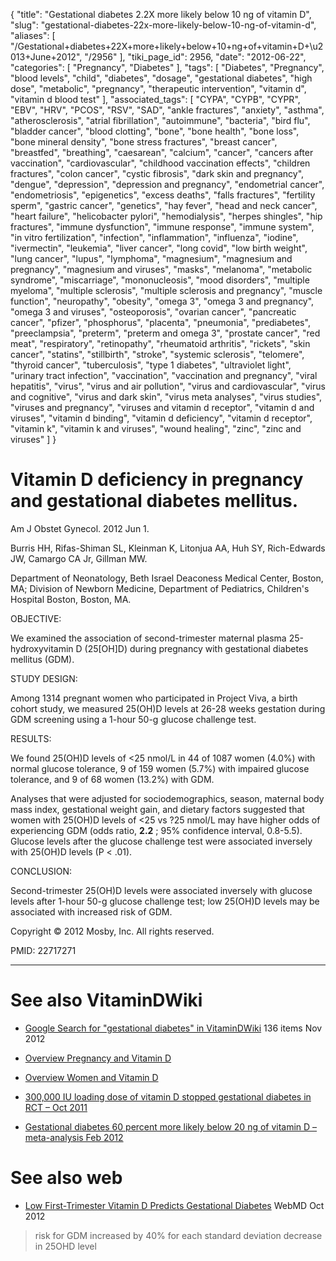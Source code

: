 {
    "title": "Gestational diabetes 2.2X more likely below 10 ng of vitamin D",
    "slug": "gestational-diabetes-22x-more-likely-below-10-ng-of-vitamin-d",
    "aliases": [
        "/Gestational+diabetes+22X+more+likely+below+10+ng+of+vitamin+D+\u2013+June+2012",
        "/2956"
    ],
    "tiki_page_id": 2956,
    "date": "2012-06-22",
    "categories": [
        "Pregnancy",
        "Diabetes"
    ],
    "tags": [
        "Diabetes",
        "Pregnancy",
        "blood levels",
        "child",
        "diabetes",
        "dosage",
        "gestational diabetes",
        "high dose",
        "metabolic",
        "pregnancy",
        "therapeutic intervention",
        "vitamin d",
        "vitamin d blood test"
    ],
    "associated_tags": [
        "CYPA",
        "CYPB",
        "CYPR",
        "EBV",
        "HRV",
        "PCOS",
        "RSV",
        "SAD",
        "ankle fractures",
        "anxiety",
        "asthma",
        "atherosclerosis",
        "atrial fibrillation",
        "autoimmune",
        "bacteria",
        "bird flu",
        "bladder cancer",
        "blood clotting",
        "bone",
        "bone health",
        "bone loss",
        "bone mineral density",
        "bone stress fractures",
        "breast cancer",
        "breastfed",
        "breathing",
        "caesarean",
        "calcium",
        "cancer",
        "cancers after vaccination",
        "cardiovascular",
        "childhood vaccination effects",
        "children fractures",
        "colon cancer",
        "cystic fibrosis",
        "dark skin and pregnancy",
        "dengue",
        "depression",
        "depression and pregnancy",
        "endometrial cancer",
        "endometriosis",
        "epigenetics",
        "excess deaths",
        "falls fractures",
        "fertility sperm",
        "gastric cancer",
        "genetics",
        "hay fever",
        "head and neck cancer",
        "heart failure",
        "helicobacter pylori",
        "hemodialysis",
        "herpes shingles",
        "hip fractures",
        "immune dysfunction",
        "immune response",
        "immune system",
        "in vitro fertilization",
        "infection",
        "inflammation",
        "influenza",
        "iodine",
        "ivermectin",
        "leukemia",
        "liver cancer",
        "long covid",
        "low birth weight",
        "lung cancer",
        "lupus",
        "lymphoma",
        "magnesium",
        "magnesium and pregnancy",
        "magnesium and viruses",
        "masks",
        "melanoma",
        "metabolic syndrome",
        "miscarriage",
        "mononucleosis",
        "mood disorders",
        "multiple myeloma",
        "multiple sclerosis",
        "multiple sclerosis and pregnancy",
        "muscle function",
        "neuropathy",
        "obesity",
        "omega 3",
        "omega 3 and pregnancy",
        "omega 3 and viruses",
        "osteoporosis",
        "ovarian cancer",
        "pancreatic cancer",
        "pfizer",
        "phosphorus",
        "placenta",
        "pneumonia",
        "prediabetes",
        "preeclampsia",
        "preterm",
        "preterm and omega 3",
        "prostate cancer",
        "red meat",
        "respiratory",
        "retinopathy",
        "rheumatoid arthritis",
        "rickets",
        "skin cancer",
        "statins",
        "stillbirth",
        "stroke",
        "systemic sclerosis",
        "telomere",
        "thyroid cancer",
        "tuberculosis",
        "type 1 diabetes",
        "ultraviolet light",
        "urinary tract infection",
        "vaccination",
        "vaccination and pregnancy",
        "viral hepatitis",
        "virus",
        "virus and air pollution",
        "virus and cardiovascular",
        "virus and cognitive",
        "virus and dark skin",
        "virus meta analyses",
        "virus studies",
        "viruses and pregnancy",
        "viruses and vitamin d receptor",
        "vitamin d and viruses",
        "vitamin d binding",
        "vitamin d deficiency",
        "vitamin d receptor",
        "vitamin k",
        "vitamin k and viruses",
        "wound healing",
        "zinc",
        "zinc and viruses"
    ]
}


# Vitamin D deficiency in pregnancy and gestational diabetes mellitus.

Am J Obstet Gynecol. 2012 Jun 1. 

Burris HH, Rifas-Shiman SL, Kleinman K, Litonjua AA, Huh SY, Rich-Edwards JW, Camargo CA Jr, Gillman MW.

Department of Neonatology, Beth Israel Deaconess Medical Center, Boston, MA; Division of Newborn Medicine, Department of Pediatrics, Children's Hospital Boston, Boston, MA.

OBJECTIVE:

We examined the association of second-trimester maternal plasma 25-hydroxyvitamin D (25<span>[OH]</span>D) during pregnancy with gestational diabetes mellitus (GDM).

STUDY DESIGN:

Among 1314 pregnant women who participated in Project Viva, a birth cohort study, we measured 25(OH)D levels at 26-28 weeks gestation during GDM screening using a 1-hour 50-g glucose challenge test.

RESULTS:

We found 25(OH)D levels of <25 nmol/L in 44 of 1087 women (4.0%) with normal glucose tolerance, 9 of 159 women (5.7%) with impaired glucose tolerance, and 9 of 68 women (13.2%) with GDM. 

Analyses that were adjusted for sociodemographics, season, maternal body mass index, gestational weight gain, and dietary factors suggested that women with 25(OH)D levels of <25 vs ?25 nmol/L may have higher odds of experiencing GDM (odds ratio,  **2.2** ; 95% confidence interval, 0.8-5.5). Glucose levels after the glucose challenge test were associated inversely with 25(OH)D levels (P < .01).

CONCLUSION:

Second-trimester 25(OH)D levels were associated inversely with glucose levels after 1-hour 50-g glucose challenge test; low 25(OH)D levels may be associated with increased risk of GDM.

Copyright © 2012 Mosby, Inc. All rights reserved.

PMID: 22717271

- - - - - - - - - - - - - - 

# See also VitaminDWiki

* [Google Search for "gestational diabetes" in VitaminDWiki](http://www.google.com/cse?cx=001215644404345293668%3A3di8vufs_m4&ie=UTF-8&q=%22gestational+diabetes%22&sa=Search&siteurl=www-open-opensocial.googleusercontent.com%2Fgadgets%2Fifr%3Furl%3Dhttp%253A%252F%252Fwww.google.com%252Fcse%252Fapi%252F001215644404345293668%252Fcse%252F3di8vufs_m4%252Fgadget%26container%3Dopen%26view%3Dhome%26lang%3Dall%26country%3DALL%26debug%3D0%26nocache%3D0%26sanitize%3D0%26v%3D285bf524c2769c8c%26source%3Dhttp%253A%252F%252Fwww.VitaminDWiki.com%252Ftiki-index.php%253Fpage%253DVitaminDSearch%26parent%3Dhttp%253A%252F%252Fwww.VitaminDWiki.com%252Ftiki-index.php%253Fpage%253DVitaminDSearch%26libs%3Dcore%253Acore.io%253Arpc%23st%3D%2525st%2525%26rpctoken%3D1055554330#gsc.tab=0&gsc.q=%22gestational%20diabetes%22&gsc.page=1) 136 items Nov 2012

* [Overview Pregnancy and Vitamin D](/tags/overview-pregnancy-and-vitamin-d.html)

* [Overview Women and Vitamin D](/tags/overview-women-and-vitamin-d.html)

* [300,000 IU loading dose of vitamin D stopped gestational diabetes in RCT – Oct 2011](/tags/300000-iu-loading-dose-of-vitamin-d-stopped-gestational-diabetes-in-rct-oct-2011.html)

* [Gestational diabetes 60 percent more likely below 20 ng of vitamin D – meta-analysis Feb 2012](/tags/gestational-diabetes-60-percent-more-likely-below-20-ng-of-vitamin-d-meta-analysis-feb-2012.html)

# See also web

* [Low First-Trimester Vitamin D Predicts Gestational Diabetes](http://www.medscape.com/viewarticle/772731?src=rss) WebMD Oct 2012

> risk for GDM increased by 40% for each standard deviation decrease in 25OHD level